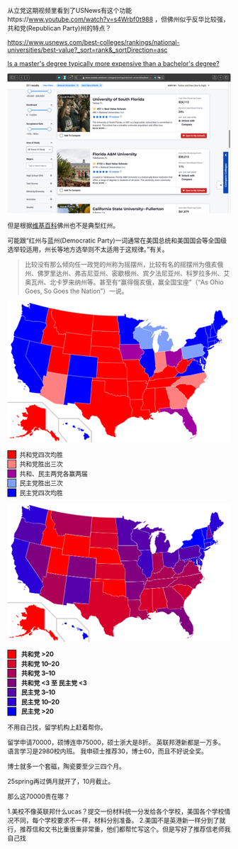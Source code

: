 从立党这期视频里看到了USNews有这个功能https://www.youtube.com/watch?v=s4Wrbf0t988 ，但佛州似乎反华比较强，共和党(Republican Party)州的特点？

https://www.usnews.com/best-colleges/rankings/national-universities/best-value?_sort=rank&_sortDirection=asc

[Is a master's degree typically more expensive than a bachelor's degree?](https://www.quora.com/Is-a-masters-degree-typically-more-expensive-than-a-bachelors-degree)

![Tuition Fees Ranking](/assets/BestValue.png)

但是根据[维基百科](https://zh.wikipedia.org/zh-cn/紅州與藍州)佛州也不是典型红州。

可能跟“红州与蓝州(Democratic Party)一词通常在美国总统和美国国会等全国级选举较适用，州长等地方选举则不太适用于这规律。”有关。

>比较没有那么倾向任一政党的州称为摇摆州，比较有名的摇摆州为俄亥俄州、佛罗里达州、弗吉尼亚州、密歇根州、宾夕法尼亚州、科罗拉多州、艾奥瓦州、北卡罗来纳州等。甚至有“赢得俄亥俄，赢全国宝座”（“As Ohio Goes, So Goes the Nation”）一说。

![2008年、2012年、2016年和2020年美国总统选举四届结果统计](/assets/Red_state,_blue_state.svg.png)
<style>
    .aCanvas{
        display: inline-block;
        min-width: 1.25em;
        height: 1.25em;
        line-height: 1.25;
        margin: 1px 0;
        text-align: center;
        border: 1px solid black;
    }
</style>
<div class="legend">
    <span class="aCanvas" style="background-color:#ff0000; color:black;">&#160;</span>
    &#160;共和党四次均胜
</div>
<div class="legend">
    <span class="aCanvas" style="background-color:#ff8080; color:black;">&#160;</span>
    &#160;共和党胜出三次
</div>
<div class="legend">
    <span class="aCanvas" style="background-color:#a000a0; color:white;">&#160;</span>
    &#160;共和、民主两党各赢两届
</div>
<div class="legend">
    <span class="aCanvas" style="background-color:#80a0ff; color:black;">&#160;</span>
    &#160;民主党胜出三次
</div>
<div class="legend">
    <span class="aCanvas" style="background-color:#0000ff; color:white;">&#160;</span>
    &#160;民主党四次均胜
</div>

![1992至2008年间五次美国总统选举两党在各州的平均净胜百分比](/assets/Red_and_Blue_States_Map_Average_Margins_of_Presidential_Victory.svg.png)

<div class="legend">
    <span class="aCanvas" style="background-color:#FF0000; color:black;">&#160;</span>
    &#160;
    <b>共和党 &gt;20</b>
</div>
<div class="legend">
    <span class="aCanvas" style="background-color:#D6002B; color:white;">&#160;</span>
    &#160;
    <b>共和党 10–20</b>
</div>
<div class="legend">
    <span class="aCanvas" style="background-color:#AB0056; color:white;">&#160;</span>
    &#160;
    <b>共和党 3–10</b>
</div>
<div class="legend">
    <span class="aCanvas" style="background-color:#800080; color:white;">&#160;</span>
    &#160;
    <b>共和党 &lt;3 至 民主党 &lt;3</b>
</div>
<div class="legend">
    <span class="aCanvas" style="background-color:#5600AB; color:white;">&#160;</span>
    &#160;
    <b>民主党 3–10</b>
</div>
<div class="legend">
    <span class="aCanvas" style="background-color:#2B00D6; color:white;">&#160;</span>
    &#160;
    <b>民主党 10–20</b>
</div>
<div class="legend">
    <span class="aCanvas" style="background-color:#0000FF; color:white;">&#160;</span>
    &#160;
    <b>民主党 &gt;20</b>
</div>

不用自己找，留学机构上赶着帮你。

留学申请70000，硕博连申75000，硕士浙大是8折。
英联邦港新都是一万多。语言学习是2980校内班。
我申硕士推荐30，博士60，而且不好说全奖。

博士就多一个套磁，陶瓷要至少三四个月。

25spring再过俩月就开了，10月截止。

那么这70000贵在哪？

1.美校不像英联邦什么ucas？提交一份材料统一分发给各个学校，美国各个学校情况不同，每个学校要求不一样，材料分别准备。
2.美国不是英港新一样分到了就行，推荐信和文书比重很重非常重，他们都帮忙写这个。但是写好了推荐信老师我自己找